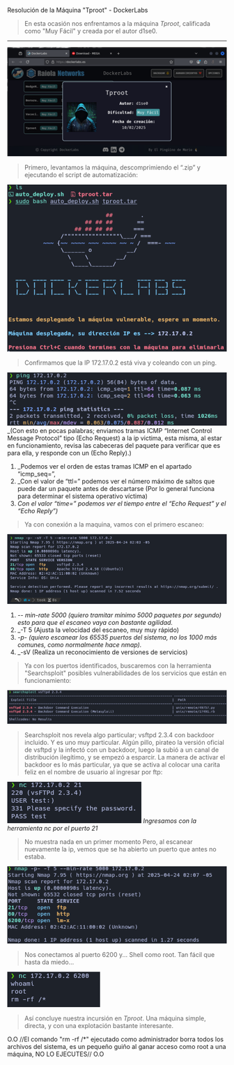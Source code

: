 Resolución de la Máquina "Tproot" - DockerLabs

>En esta ocasión nos enfrentamos a la máquina *Tproot*, calificada como "Muy Fácil" y creada por el autor d1se0.

---

![Tproot](Attachments/Tproot.png)

>Primero, levantamos la máquina, descomprimiendo el “.zip” y ejecutando el script de automatización:

![Tproot](Attachments/Tproot%201.png)

>Confirmamos que la IP 172.17.0.2 está viva y coleando con un ping.

![Tproot](Attachments/Tproot%202.png)
_(Con esto en pocas palabras; enviamos tramas ICMP “Internet Control Message Protocol” tipo (Echo Request) a la ip victima, esta misma, al estar en funcionamiento, revisa las cabeceras del paquete para verificar que es para ella, y responde con un (Echo Reply).)

1. _Podemos ver el orden de estas tramas ICMP en el apartado “icmp_seq=”,
2. _Con el valor de “ttl=” podemos ver el número máximo de saltos que puede dar un paquete antes de descartarse (Por lo general funciona para determinar el sistema operativo víctima)
3. _Con el valor “time=” podemos ver el tiempo entre el “Echo Request” y el “Echo Reply”)_

>Ya con conexión a la maquina, vamos con el primero escaneo:

![Tproot](Attachments/Tproot%203.png)
1. _-- min-rate 5000 (quiero tramitar mínimo 5000 paquetes por segundo) esto para que el escaneo vaya con bastante agilidad._
2. _-T 5 (Ajusta la velocidad del escaneo, muy muy rápido)
3. _-p- (quiero escanear los 65535 puertos del sistema, no los 1000 más comunes, como normalmente hace nmap)._
4. _-sV (Realiza un reconocimiento de versiones de servicios)

>Ya con los puertos identificados, buscaremos con la herramienta "Searchsploit" posibles vulnerabilidades de los servicios que están en funcionamiento:

![Tproot](Attachments/Tproot%204.png)

>Searchsploit nos revela algo particular; vsftpd 2.3.4 con backdoor incluido. Y es uno muy particular. Algún pillo, pirateo la versión oficial de vsftpd y la infectó con un backdoor, luego la subió a un canal de distribución ilegítimo, y se empezó a esparcir. La manera de activar el backdoor es lo más particular, ya que se activa al colocar una carita feliz en el nombre de usuario al ingresar por ftp:

![Tproot](Attachments/Tproot%205.png)
_Ingresamos con la herramienta nc por el puerto 21_

>No muestra nada en un primer momento
>Pero, al escanear nuevamente la ip, vemos que se ha abierto un puerto que antes no estaba.

![Tproot](Attachments/Tproot%206.png)

>Nos conectamos al puerto 6200 y... Shell como root. Tan fácil que hasta da miedo...

![Tproot](Attachments/Tproot%207.png)

>Así concluye nuestra incursión en *Tproot*. Una máquina simple, directa, y con una explotación bastante interesante.

O.O   //El comando "rm -rf /*" ejecutado como administrador borra todos los archivos del sistema, es un pequeño guiño al ganar acceso como root a una máquina, NO LO EJECUTES//   O.O
